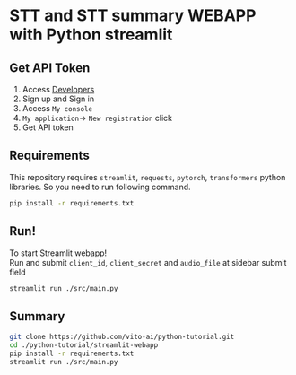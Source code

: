 # STT and STT summary WEBAPP with Python streamlit
## Get API Token
1. Access [Developers](https://developers.rtzr.ai/)
2. Sign up and Sign in
3. Access `My console`
4. `My application`-> `New registration` click
5. Get API token


## Requirements
This repository requires `streamlit`, `requests`, `pytorch`, `transformers` python libraries. So you need to run following command.

```bash
pip install -r requirements.txt
```


## Run!
To start Streamlit webapp!  
Run and submit `client_id`, `client_secret` and `audio_file` at sidebar submit field

```bash
streamlit run ./src/main.py
```


## Summary
```bash
git clone https://github.com/vito-ai/python-tutorial.git   
cd ./python-tutorial/streamlit-webapp
pip install -r requirements.txt
streamlit run ./src/main.py
```